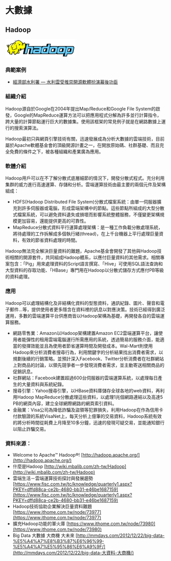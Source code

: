 # **大數據**

## **Hadoop**

![](/assets/Hadoop.png)

### 典範案例

* [經濟部水利署 — 水利雲受推崇開源軟體扮演幕後功臣](/shui-li-yun-shou-tui-chong-kai-yuan-ruan-ti-ban-yan-mu-hou-gong-chen.md)

### 組織介紹

Hadoop源自於Google在2004年提出Map/Reduce和Google File System的啟發，Google的MapReduce運算方法可以把應用程式分解為許多並行計算指令，跨大量的計算節點運行巨大的數據集。使用該框架的常見例子就是在網路數據上運行的搜索演算法。

Hadoop最初只與網頁引擎技術有關，迅速發展成為分析大數據的雲端技術，目前屬於Apache軟體基金會的頂級開源計畫之一，在開放原始碼、社群基礎、而且完全免費的條件之下，被各種組織和產業廣為應用。

### 軟體介紹

Hadoop用戶可以在不了解分散式底層細節的情況下，開發分散式程式。充分利用集群的威力進行高速運算、存儲和分析。雲端運算技術由最主要的兩個元件及架構組成：

* HDFS\(Hadoop Distributed File System\)分散式檔案系統：由單一伺服器擴充到許多伺服器或電腦，形成雲端架構中的節點。這些節點所組成的大型分散式檔案系統，可以避免資料遺失或損壞而影響系統整體服務，不僅變更架構規模更加容易，還能提供更高的可靠性。
* MapReduce分散式資料平行運算處理架構：是一種工作負載分散處理系統，將待處理的工作拆解成多個執行緒\(thread\)，在上千台機器上平行處理巨量資料，有效的節省資料處理的時間。

Hadoop無法完全解決巨量資料的難題，Apache基金會開發了其他與Hadoop技術相關的開源套件，共同組成Hadoop體系，以應付巨量資料的其他需求。相關專案包含：「Pig」用來處理資料的Script語言撰寫、「Hive」可使用SQL語法查詢和大型資料的存取功能、「HBase」專門用在Hadoop以分散式儲存方式應付PB等級的資料處理。

### 應用

Hadoop可以處理結構化及非結構化資料的型態資料，通訊紀錄、圖片、聲音和電子郵件…等，提供使用者更多隱含在資料裡的訊息以對應決策。技術已經得到廣泛運用，多數的雲端運算平台供應商皆以Hadoop架構為基礎，再開發各自的雲端運算服務。

* 網路零售業：Amazon以Hadoop架構建置Amazon EC2雲端運算平台，讓使用者能彈性的租用雲端電腦運行所需應用的系統，透過簡易的服務介面，能適當的發揮效能並且為使用者節省運算時間及開發成本。Wal-Mart則使用Hadoop來分析消費者搜尋行為，利用關鍵字的分析結果找出消費者需求，以規劃後續的行銷策略。並預計深入Facebook、Twitter分析消費者在社群網站上對商品的討論，以領先競爭者一步發現消費者需求，並主動寄送相關商品的促銷訊息。
* 社群網站：Facebook建置超過600台伺服器的雲端運算系統，以處理每日產生的大量資料與系統紀錄。
* 搜尋引擎：Yahoo搜尋引擎，以HBase資料庫儲存全球各地的web資料，再利用Hadoop MapReduce分散處理這些資料，以處理1兆個網路連結以及高達5 PB的網頁內容，建立全球網際網路的網頁索引資料。
* 金融業：Visa公司為降低詐騙及盜領等犯罪損失，利用Hadoop在作為信用卡付款驗證的系統VisaNet上，每天分析上億筆的交易資料，Hadoop系統有效的將分析時間從耗費上月降至10多分鐘，迅速的發現可疑交易，並能通知銀行以阻止詐騙交易。

### 資料來源：

* Welcome to Apache™ Hadoop®! [http://hadoop.apache.org/](http://hadoop.apache.org/)
* 什麼是Hadoop [http://wiki.mbalib.com/zh-tw/Hadoop](http://wiki.mbalib.com/zh-tw/Hadoop)
* 雲端生活－雲端運算技術探討與發展趨勢 [https://www.fisc.com.tw/tc/knowledge/quarterly1.aspx?PKEY=dffd88ca-ce2b-4680-bb31-e46be1687159](https://www.fisc.com.tw/tc/knowledge/quarterly1.aspx?PKEY=dffd88ca-ce2b-4680-bb31-e46be1687159)
* Hadoop技術協助企業解決巨量資料難題 [https://www.ithome.com.tw/node/73977](https://www.ithome.com.tw/node/73977)
* 擴充Hadoop功能的軍火庫 [https://www.ithome.com.tw/node/73980](https://www.ithome.com.tw/node/73980)
* Big Data 大數據 大商機 大未來 [http://mmdays.com/2012/12/22/big-data-%E5%A4%A7%E8%B3%87%E6%96%99-%E5%A4%A7%E5%95%86%E6%A9%9F/](http://mmdays.com/2012/12/22/big-data-大資料-大商機/)



